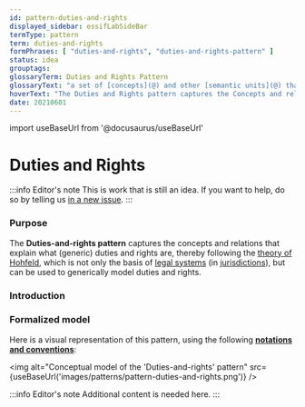 ```yaml
---
id: pattern-duties-and-rights
displayed_sidebar: essifLabSideBar
termType: pattern
term: duties-and-rights
formPhrases: [ "duties-and-rights", "duties-and-rights-pattern" ]
status: idea
grouptags:
glossaryTerm: Duties and Rights Pattern
glossaryText: "a set of [concepts](@) and other [semantic units](@) that can be used to explain what a generic duties and rights consists of (based on [Hofeld's theories](https://plato.stanford.edu/entries/rights/#FormRighHohfAnalSyst)), and relates it to [jurisdictions](@), [parties](@) and [legal entities](@)."
hoverText: "The Duties and Rights pattern captures the Concepts and relations that explain what a generic duties and rights consists of (based on Hofeld's theories), and relates it to Jurisdictions, Parties and Legal Entities."
date: 20210601
---
```


import useBaseUrl from '@docusaurus/useBaseUrl'

# Duties and Rights

:::info Editor's note
This is work that is still an idea. If you want to help, do so by telling us [in a new issue](https://github.com/essif-lab/framework/issues/new).
:::

### Purpose

The **Duties-and-rights pattern** captures the concepts and relations that explain what (generic) duties and rights are, thereby following the [theory of Hohfeld](https://plato.stanford.edu/entries/rights/#FormRighHohfAnalSyst), which is not only the basis of [legal systems](legal-system@) (in [jurisdictions](@)), but can be used to generically model duties and rights.

### Introduction

### Formalized model

Here is a visual representation of this pattern, using the following **[notations and conventions](../notations-and-conventions#pattern-diagram-notations)**:

<img
  alt="Conceptual model of the 'Duties-and-rights' pattern"
  src={useBaseUrl('images/patterns/pattern-duties-and-rights.png')}
/>

:::info Editor's note
Additional content is needed here.
:::

